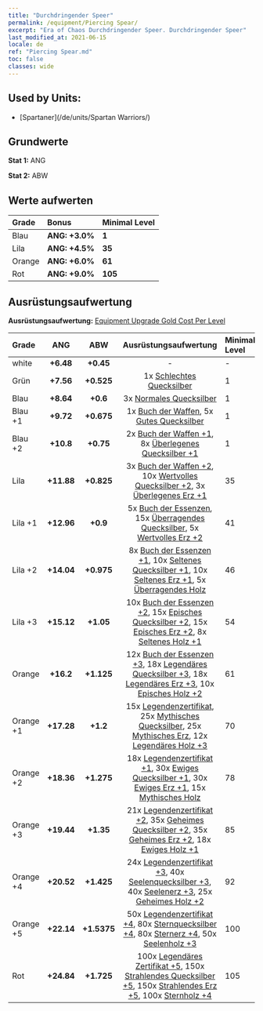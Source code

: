 ```yaml
---
title: "Durchdringender Speer"
permalink: /equipment/Piercing Spear/
excerpt: "Era of Chaos Durchdringender Speer. Durchdringender Speer"
last_modified_at: 2021-06-15
locale: de
ref: "Piercing Spear.md"
toc: false
classes: wide
---
```


## Used by Units:

* [Spartaner](/de/units/Spartan Warriors/) 


## Grundwerte
 **Stat 1:** ANG

 **Stat 2:** ABW

## Werte aufwerten

  |     Grade    |   Bonus | Minimal Level | 
  |:-------------|:--------|:--------------| 
  | Blau | **ANG: +3.0%** | **1** | 
  | Lila | **ANG: +4.5%** | **35** | 
  | Orange | **ANG: +6.0%** | **61** | 
  | Rot | **ANG: +9.0%** | **105** | 


## Ausrüstungsaufwertung
 **Ausrüstungsaufwertung:** [Equipment Upgrade Gold Cost Per Level](/equipment/EquipmentUpgradeCostPerLevel/) 

  |          Grade      | ANG | ABW | Ausrüstungsaufwertung | Minimal Level |
  |:--------------------|:---------:|:---------:|:----------------:|:--------------|
  | white | **+6.48** | **+0.45** | - | - |
  | Grün | **+7.56** | **+0.525** | 1x [Schlechtes Quecksilber](/ItemsDE/mat_2/) | 1 |
  | Blau | **+8.64** | **+0.6** | 3x [Normales Quecksilber](/ItemsDE/mat_8/) | 1 |
  | Blau +1 | **+9.72** | **+0.675** | 1x [Buch der Waffen](/ItemsDE/mat_18/), 5x [Gutes Quecksilber](/ItemsDE/mat_14/) | 1 |
  | Blau +2 | **+10.8** | **+0.75** | 2x [Buch der Waffen +1](/ItemsDE/mat_25/), 8x [Überlegenes Quecksilber +1](/ItemsDE/mat_21/) | 1 |
  | Lila | **+11.88** | **+0.825** | 3x [Buch der Waffen +2](/ItemsDE/mat_32/), 10x [Wertvolles Quecksilber +2](/ItemsDE/mat_28/), 3x [Überlegenes Erz +1](/ItemsDE/mat_19/) | 35 |
  | Lila +1 | **+12.96** | **+0.9** | 5x [Buch der Essenzen](/ItemsDE/mat_39/), 15x [Überragendes Quecksilber](/ItemsDE/mat_35/), 5x [Wertvolles Erz +2](/ItemsDE/mat_26/) | 41 |
  | Lila +2 | **+14.04** | **+0.975** | 8x [Buch der Essenzen +1](/ItemsDE/mat_46/), 10x [Seltenes Quecksilber +1](/ItemsDE/mat_42/), 10x [Seltenes Erz +1](/ItemsDE/mat_40/), 5x [Überragendes Holz](/ItemsDE/mat_34/) | 46 |
  | Lila +3 | **+15.12** | **+1.05** | 10x [Buch der Essenzen +2](/ItemsDE/mat_53/), 15x [Episches Quecksilber +2](/ItemsDE/mat_49/), 15x [Episches Erz +2](/ItemsDE/mat_47/), 8x [Seltenes Holz +1](/ItemsDE/mat_41/) | 54 |
  | Orange | **+16.2** | **+1.125** | 12x [Buch der Essenzen +3](/ItemsDE/mat_60/), 18x [Legendäres Quecksilber +3](/ItemsDE/mat_56/), 18x [Legendäres Erz +3](/ItemsDE/mat_54/), 10x [Episches Holz +2](/ItemsDE/mat_48/) | 61 |
  | Orange +1 | **+17.28** | **+1.2** | 15x [Legendenzertifikat](/ItemsDE/mat_67/), 25x [Mythisches Quecksilber](/ItemsDE/mat_63/), 25x [Mythisches Erz](/ItemsDE/mat_61/), 12x [Legendäres Holz +3](/ItemsDE/mat_55/) | 70 |
  | Orange +2 | **+18.36** | **+1.275** | 18x [Legendenzertifikat +1](/ItemsDE/mat_74/), 30x [Ewiges Quecksilber +1](/ItemsDE/mat_70/), 30x [Ewiges Erz +1](/ItemsDE/mat_68/), 15x [Mythisches Holz](/ItemsDE/mat_62/) | 78 |
  | Orange +3 | **+19.44** | **+1.35** | 21x [Legendenzertifikat +2](/ItemsDE/mat_81/), 35x [Geheimes Quecksilber +2](/ItemsDE/mat_77/), 35x [Geheimes Erz +2](/ItemsDE/mat_75/), 18x [Ewiges Holz +1](/ItemsDE/mat_69/) | 85 |
  | Orange +4 | **+20.52** | **+1.425** | 24x [Legendenzertifikat +3](/ItemsDE/mat_88/), 40x [Seelenquecksilber +3](/ItemsDE/mat_84/), 40x [Seelenerz +3](/ItemsDE/mat_82/), 25x [Geheimes Holz +2](/ItemsDE/mat_76/) | 92 |
  | Orange +5 | **+22.14** | **+1.5375** | 50x [Legendenzertifikat +4](/ItemsDE/mat_95/), 80x [Sternquecksilber +4](/ItemsDE/mat_91/), 80x [Sternerz +4](/ItemsDE/mat_89/), 50x [Seelenholz +3](/ItemsDE/mat_83/) | 100 |
  | Rot | **+24.84** | **+1.725** | 100x [Legendäres Zertifikat +5](/ItemsDE/mat_102/), 150x [Strahlendes Quecksilber +5](/ItemsDE/mat_98/), 150x [Strahlendes Erz +5](/ItemsDE/mat_96/), 100x [Sternholz +4](/ItemsDE/mat_90/) | 105 |

